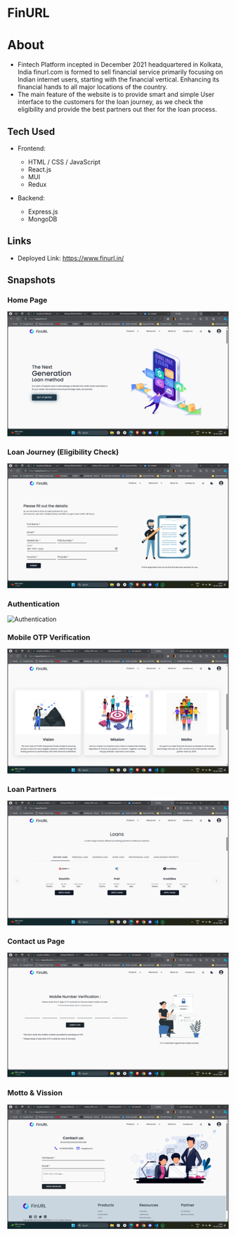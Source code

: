 # FinURL

# About

- Fintech Platform incepted in December 2021 headquartered in
  Kolkata, India finurl.com is formed to sell financial service
  primarily focusing on Indian internet users, starting with the
  financial vertical. Enhancing its financial hands to all major
  locations of the country.
- The main feature of the website is to provide smart and simple User interface to the customers for the loan journey, as we check the eligibility and provide the best partners out ther for the loan process.

## Tech Used

- Frontend: 

    - HTML / CSS / JavaScript
    - React.js
    - MUI
    - Redux

- Backend:

    - Express.js
    - MongoDB
    

## Links

- Deployed Link: https://www.finurl.in/

## Snapshots

### Home Page

![Home Page](<./ScreenShots/Screenshot%20(871).png>)

### Loan Journey (Eligibility Check)

![Loan Journey](<./ScreenShots/Screenshot%20(872).png>)

### Authentication

![Authentication](<../ScreenShots/Screenshot%20(873).png>)

### Mobile OTP Verification

![OTP Verification](<./ScreenShots/Screenshot%20(877).png>)

### Loan Partners

![Loan Partners](<./ScreenShots/Screenshot%20(874).png>)

### Contact us Page

![OTP Verification](<./ScreenShots/Screenshot%20(875).png>)

### Motto & Vission

![OTP Verification](<./ScreenShots/Screenshot%20(876).png>)
